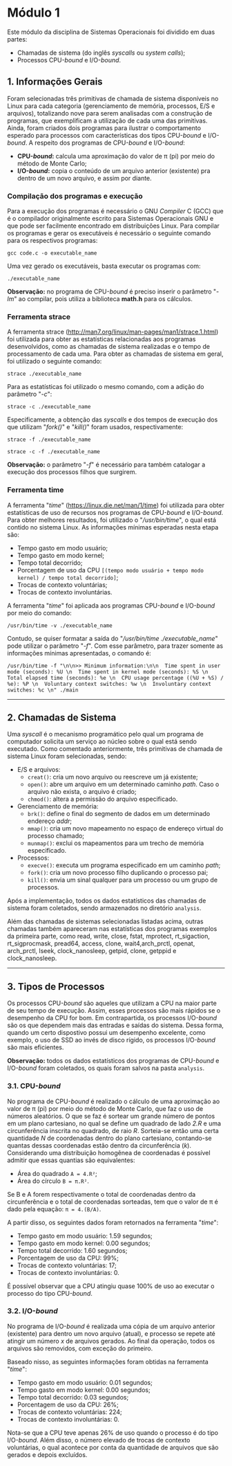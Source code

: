 # Módulo 1

Este módulo da disciplina de Sistemas Operacionais foi dividido em duas partes:
- Chamadas de sistema (do inglês *syscalls* ou *system calls*);
- Processos CPU-*bound* e I/O-*bound*.

## 1. Informações Gerais

Foram selecionadas três primitivas de chamada de sistema disponíveis no Linux para cada categoria (gerenciamento de memória, processos, E/S e arquivos), totalizando nove para serem analisadas com a construção de programas, que exemplificam a utilização de cada uma das primitivas.
Ainda, foram criados dois programas para ilustrar o comportamento esperado para processos com características dos tipos CPU-*bound* e I/O-*bound*. A respeito dos programas de CPU-*bound* e I/O-*bound*:

- **CPU-_bound_:** calcula uma aproximação do valor de π (pi) por meio do método de Monte Carlo;
- **I/O-_bound_:** copia o conteúdo de um arquivo anterior (existente) pra dentro de um novo arquivo, e assim por diante.


### Compilação dos programas e execução

Para a execução dos programas é necessário o GNU *Compiler* C (GCC) que é o compilador originalmente escrito para Sistemas Operacionais GNU e que pode ser facilmente encontrado em distribuições Linux. 
Para compilar os programas e gerar os executáveis é necessário o seguinte comando para os respectivos programas:
```
gcc code.c -o executable_name
```
Uma vez gerado os executáveis, basta executar os programas com:
```
./executable_name
```

**Observação:** no programa de CPU-*bound* é preciso inserir o parâmetro "_-lm_" ao compilar, pois utiliza a biblioteca **math.h** para os cálculos.


### Ferramenta strace

A ferramenta strace (http://man7.org/linux/man-pages/man1/strace.1.html) foi utilizada para obter as estatísticas relacionadas aos programas desenvolvidos, como as chamadas de sistema realizadas e o tempo de processamento de cada uma. Para obter as chamadas de sistema em geral, foi utilizado o seguinte comando:
```
strace ./executable_name
```
Para as estatísticas foi utilizado o mesmo comando, com a adição do parâmetro "_-c_":

```
strace -c ./executable_name
```

Especificamente, a obtenção das *syscalls* e dos tempos de execução dos que utilizam "_fork()_" e "_kill()_" foram usados, respectivamente:

```
strace -f ./executable_name
```
```
strace -c -f ./executable_name
```

**Observação:** o parâmetro "_-f_" é necessário para também catalogar a execução dos processos filhos que surgirem.


### Ferramenta time

A ferramenta "_time_" (https://linux.die.net/man/1/time) foi utilizada para obter estatísticas de uso de recursos nos programas de CPU-*bound* e I/O-*bound*.
Para obter melhores resultados, foi utilizado o "_/usr/bin/time_", o qual está contido no sistema Linux. As informações mínimas esperadas nesta etapa são:

 - Tempo gasto em modo usuário;
 - Tempo gasto em modo kernel;
 - Tempo total decorrido;
 - Porcentagem de uso da CPU ```[(tempo modo usuário + tempo modo kernel) / tempo total decorrido]```; 
 - Trocas de contexto voluntárias;
 - Trocas de contexto involuntárias.

A ferramenta "_time_" foi aplicada aos programas CPU-*bound* e I/O-*bound* por meio do comando:
```
/usr/bin/time -v ./executable_name
```
Contudo, se quiser formatar a saída do "_/usr/bin/time ./executable_name_" pode utilizar o parâmetro "_-f_".
Com esse parâmetro, para trazer somente as informações mínimas apresentadas, o comando é:
```
/usr/bin/time -f "\n\n>> Minimum information:\n\n  Time spent in user mode (seconds): %U \n  Time spent in kernel mode (seconds): %S \n  Total elapsed time (seconds): %e \n  CPU usage percentage ((%U + %S) / %e): %P \n  Voluntary context switches: %w \n  Involuntary context switches: %c \n" ./main
```

-----


## 2. Chamadas de Sistema

Uma *syscall* é o mecanismo programático pelo qual um programa de computador solicita um serviço ao núcleo sobre o qual está sendo executado. Como comentado anteriormente, três primitivas de chamada de sistema Linux foram selecionadas, sendo:

- E/S e arquivos: 
    - ```creat()```: cria um novo arquivo ou reescreve um já existente; 
    - ```open()```: abre um arquivo em um determinado caminho _path_. Caso o arquivo não exista, o arquivo é criado;
    - ```chmod()```: altera a permissão do arquivo especificado.
- Gerenciamento de memória:
    - ```brk()```: define o final do segmento de dados em um determinado endereço _addr_;
    - ```mmap()```: cria um novo mapeamento no espaço de endereço virtual do processo chamado;
    - ```munmap()```: exclui os mapeamentos para um trecho de memória especificado.
- Processos:
    - ```execve()```: executa um programa especificado em um caminho _path_;
    - ```fork()```: cria um novo processo filho duplicando o processo pai;
    - ```kill()```: envia um sinal qualquer para um processo ou um grupo de processos.

Após a implementação, todos os dados estatísticos das chamadas de sistema foram coletados, sendo armazenados no diretório ```analysis```.

Além das chamadas de sistemas selecionadas listadas acima, outras chamadas também apareceram nas estatísticas dos programas exemplos da primeira parte, como read, write, close, fstat, mprotect, rt_sigaction, rt_sigprocmask, pread64, access, clone, wait4,arch_prctl, openat, arch_prctl, lseek, clock_nanosleep, getpid, clone, getppid e clock_nanosleep.

-----


## 3. Tipos de Processos

Os processos CPU-*bound* são aqueles que utilizam a CPU na maior parte de seu tempo de execução. Assim, esses processos são mais rápidos se o desempenho da CPU for bom. Em contrapartida, os processos I/O-*bound* são os que dependem mais das entradas e saídas do sistema. Dessa forma, quando um certo dispostivo possui um desempenho excelente, como exemplo, o uso de SSD ao invés de disco rígido, os processos I/O-*bound* são mais eficientes.  

**Observação:** todos os dados estatísticos dos programas de CPU-*bound* e I/O-*bound* foram coletados, os quais foram salvos na pasta ```analysis```.

### 3.1. CPU-*bound*

No programa de CPU-*bound* é realizado o cálculo de uma aproximação ao valor de π (pi) por meio do método de Monte Carlo, que faz o uso de números aleatórios. O que se faz é sortear um grande número de pontos em um plano cartesiano, no qual se define um quadrado de lado _2.R_ e uma circunferência inscrita no quadrado, de raio _R_. Sorteia-se então uma certa quantidade _N_ de coordenadas dentro do plano cartesiano, contando-se quantas dessas coordenadas estão dentro da circunferência (_k_). Considerando uma distribuição homogênea de coordenadas é possível admitir que essas quantias são equivalentes:

- Área do quadrado ```A = 4.R²```;
- Área do círculo ```B = π.R²```.

Se B e A forem respectivamente o total de coordenadas dentro da circunferência e o total de coordenadas sorteadas, tem que o valor de π é dado pela equação: ```π = 4.(B/A)```.

A partir disso, os seguintes dados foram retornados na ferramenta "_time_":

 - Tempo gasto em modo usuário: 1.59 segundos;
 - Tempo gasto em modo kernel: 0.00 segundos;
 - Tempo total decorrido: 1.60 segundos;
 - Porcentagem de uso da CPU: 99%; 
 - Trocas de contexto voluntárias: 17;
 - Trocas de contexto involuntárias: 0.

É possível observar que a CPU atingiu quase 100% de uso ao executar o processo do tipo CPU-*bound*.

### 3.2. I/O-*bound*

No programa de I/O-*bound* é realizada uma cópia de um arquivo anterior (existente) para dentro um novo arquivo (atual), e processo se repete até atingir um número _x_ de arquivos gerados. Ao final da operação, todos os arquivos são removidos, com exceção do primeiro.

Baseado nisso, as seguintes informações foram obtidas na ferramenta "_time_":

 - Tempo gasto em modo usuário: 0.01 segundos;
 - Tempo gasto em modo kernel: 0.00 segundos;
 - Tempo total decorrido: 0.03 segundos;
 - Porcentagem de uso da CPU: 26%; 
 - Trocas de contexto voluntárias: 224;
 - Trocas de contexto involuntárias: 0.

Nota-se que a CPU teve apenas 26% de uso quando o processo é do tipo I/O-*bound*. Além disso, o número elevado de trocas de contexto voluntárias, o qual acontece por conta da quantidade de arquivos que são gerados e depois excluídos.
